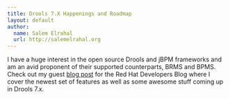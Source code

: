 ```yaml
---
title: Drools 7.X Happenings and Roadmap
layout: default
author:
  name: Salem Elrahal
  url: http://salemelrahal.org
---
```


I have a huge interest in the open source Drools and jBPM frameworks and am an avid proponent of their supported counterparts, BRMS and BPMS. Check out my guest [blog post](http://developers.redhat.com/blog/2016/06/29/devnation-live-blog-drools-7-x-happenings-and-roadmap/) for the Red Hat Developers Blog where I cover the newest set of features as well as some awesome stuff coming up in Drools 7.x.

